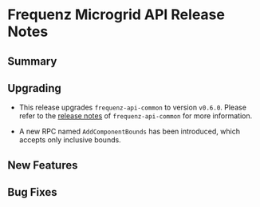 # Frequenz Microgrid API Release Notes

## Summary

<!-- Here goes a general summary of what this release is about -->

## Upgrading

- This release upgrades `frequenz-api-common` to version `v0.6.0`. Please refer
  to the [release notes](https://github.com/frequenz-floss/frequenz-api-common/releases/tag/v0.6.0)
  of `frequenz-api-common` for more information.

- A new RPC named `AddComponentBounds` has been introduced, which accepts only
  inclusive bounds.

<!-- Here goes notes on how to upgrade from previous versions, including deprecations and what they should be replaced with -->

## New Features

<!-- Here goes the main new features and examples or instructions on how to use them -->

## Bug Fixes

<!-- Here goes notable bug fixes that are worth a special mention or explanation -->

